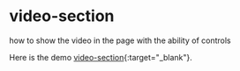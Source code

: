 # video-section
how to show the video in the page with the ability of controls  

Here is the demo [video-section](https://show-video.netlify.app/){:target="_blank"}.
